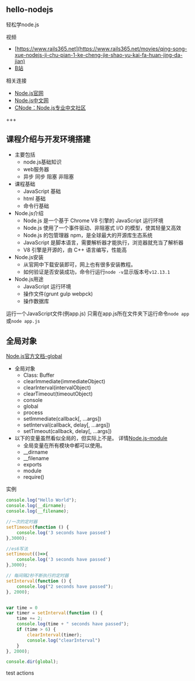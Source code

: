 ## hello-nodejs

轻松学node.js

视频

- [https://www.rails365.net](https://www.rails365.net/movies/qing-song-xue-nodejs-ji-chu-pian-1-ke-cheng-jie-shao-yu-kai-fa-huan-jing-da-jian)
- [B站](https://www.bilibili.com/video/av21010015)



相关连接

- [Node.js官网](https://nodejs.org/zh-cn/)
- [Node.js中文网](http://nodejs.cn/)
- [CNode：Node.js专业中文社区](https://cnodejs.org/)

+++

## 课程介绍与开发环境搭建

- 主要包括
  - node.js基础知识
  - web服务器
  - 异步 同步 阻塞 非阻塞
- 课程基础
  - JavaScript 基础
  - html 基础
  - 命令行基础
- Node.js介绍
  - Node.js 是一个基于 Chrome V8 引擎的 JavaScript 运行环境
  - Node.js 使用了一个事件驱动、非阻塞式 I/O 的模型，使其轻量又高效
  - Node.js 的包管理器 npm，是全球最大的开源库生态系统
  - JavaScript 是脚本语言，需要解析器才能执行，浏览器就充当了解析器
  - V8 引擎是开源的，由 C++ 语言编写，性能高
- Node.js安装
  - 从官网中下载安装即可，网上也有很多安装教程。
  - 如何验证是否安装成功，命令行运行`node -v`显示版本号`v12.13.1`
- Node.js用途
  - JavaScript 运行环境
  - 操作文件(grunt gulp webpck)
  - 操作数据库

运行一个JavaScript文件(例app.js) 只需在app.js所在文件夹下运行命令`node app`或`node app.js`

## 全局对象

[Node.js官方文档-global](http://nodejs.cn/api/globals.html)

- 全局对象
  - Class: Buffer
  - clearImmediate(immediateObject)
  - clearInterval(intervalObject)
  - clearTimeout(timeoutObject)
  - console
  - global
  - process
  - setImmediate(callback[, ...args])
  - setInterval(callback, delay[, ...args])
  - setTimeout(callback, delay[, ...args])
- 以下的变量虽然看似全局的，但实际上不是。 详情[Node.js-module](http://nodejs.cn/api/modules.html)
  - 全局变量在所有模块中都可以使用。
  - __dirname
  - __filename
  - exports
  - module
  - require()

实例

~~~javascript
console.log("Hello World");
console.log(__dirname);
console.log(__filename);

//一次的定时器
setTimeout(function () {
    console.log('3 seconds have passed')
},3000);

//es6写法
setTimeout(()=>{
    console.log('3 seconds have passed')
},3000);

// 每间隔2秒不断执行的定时器
setInterval(function () {
    console.log("2 seconds have passed");
}, 2000);


var time = 0
var timer = setInterval(function () {
    time += 2;
    console.log(time + " seconds have passed");
    if (time > 6) {
        clearInterval(timer);
        console.log("clearInterval")
    }
}, 2000);

console.dir(global);
~~~

test actions
